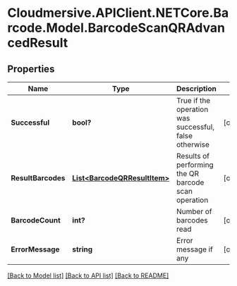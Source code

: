 # Cloudmersive.APIClient.NETCore.Barcode.Model.BarcodeScanQRAdvancedResult
## Properties

Name | Type | Description | Notes
------------ | ------------- | ------------- | -------------
**Successful** | **bool?** | True if the operation was successful, false otherwise | [optional] 
**ResultBarcodes** | [**List&lt;BarcodeQRResultItem&gt;**](BarcodeQRResultItem.md) | Results of performing the QR barcode scan operation | [optional] 
**BarcodeCount** | **int?** | Number of barcodes read | [optional] 
**ErrorMessage** | **string** | Error message if any | [optional] 

[[Back to Model list]](../README.md#documentation-for-models) [[Back to API list]](../README.md#documentation-for-api-endpoints) [[Back to README]](../README.md)

